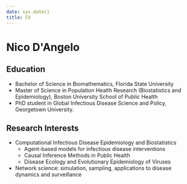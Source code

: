 ```yaml
---
date: sys.date()
title: CV
---
```

# Nico D'Angelo



## Education

* Bachelor of Science in Biomathematics,  Florida State University
* Master of Science in Population Health Research (Biostatistics and Epidemiology), Boston University School of Public Health
* PhD student in Global Infectious Disease Science and Policy, Georgetown University. 

## Research Interests
* Computational Infectious Disease Epidemiology and Biostatistics
  * Agent-based models for infectious disease interventions
  * Causal Inference Methods in Public Health
  * Disease Ecology and Evolutionary Epidemiology of Viruses
* Network science: simulation, sampling, applications to disease dynamics and surveillance


